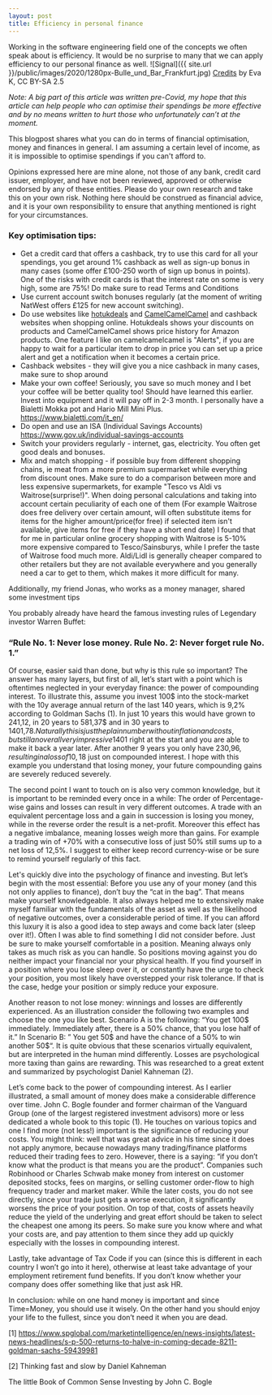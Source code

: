```yaml
---
layout: post
title: Efficiency in personal finance
---
```


Working in the software engineering field one of the concepts we often speak about is efficiency. It would be no surprise to many that we can apply efficiency to our personal finance as well.
![Signal]({{ site.url }}/public/images/2020/1280px-Bulle_und_Bar_Frankfurt.jpg)
<a href="https://en.wikipedia.org/wiki/Market_trend#/media/File:Bulle_und_B%C3%A4r_Frankfurt.jpg">Credits</a> by Eva K, CC BY-SA 2.5

*Note: A big part of this article was written pre-Covid, my hope that this article can help people who can optimise their spendings be more effective and by no means written to hurt those who unfortunately can’t at the moment.*

This blogpost shares what you can do in terms of financial optimisation, money and finances in general. I am assuming a certain level of income, as it is impossible to optimise spendings if you can't afford to.

Opinions expressed here are mine alone, not those of any bank, credit card issuer, employer, and have not been reviewed, approved or otherwise endorsed by any of these entities. Please do your own research and take this on your own risk. Nothing here should be construed as financial advice, and it is your own responsibility to ensure that anything mentioned is right for your circumstances.

### Key optimisation tips:
- Get a credit card that offers a cashback, try to use this card for all your spendings, you get around 1% cashback as well as sign-up bonus in many cases (some offer £100-250 worth of sign up bonus in points). One of the risks with credit cards is that the interest rate on some is very high, some are 75%! Do make sure to read Terms and Conditions
- Use current account switch bonuses regularly (at the moment of writing NatWest offers £125 for new account switching).
- Do use websites like <a href="https://www.hotukdeals.com/">hotukdeals</a>  and <a href="https://uk.camelcamelcamel.com/">CamelCamelCamel</a>  and cashback websites when shopping online. Hotukdeals shows your discounts on products and CamelCamelCamel shows price history for Amazon products. One feature I like on camelcamelcamel is "Alerts", if you are happy to wait for a particular item to drop in price you can set up a price alert and get a notification when it becomes a certain price.
- Cashback websites - they will give you a nice cashback in many cases, make sure to shop around
- Make your own coffee! Seriously, you save so much money and I bet your coffee will be better quality too! Should have learned this earlier. Invest into equipment and it will pay off in 2-3 month. I personally have a Bialetti Mokka pot and Hario Mill Mini Plus. <a href="https://www.bialetti.com/it_en/">https://www.bialetti.com/it_en/</a>
- Do open and use an ISA (Individual Savings Accounts) <a href="https://www.gov.uk/individual-savings-accounts">https://www.gov.uk/individual-savings-accounts</a>
- Switch your providers regularly - internet, gas, electricity. You often get good deals and bonuses.
- Mix and match shopping - if possible buy from different shopping chains, ie meat from a more premium supermarket while everything from discount ones. Make sure to do a comparison between more and less expensive supermarkets, for example "Tesco vs Aldi vs Waitrose(surprise!)". When doing personal calculations and taking into account certain peculiarity of each one of them (For example Waitrose does free delivery over certain amount, will often substitute items for items for the higher amount/price(for free) if selected item isn't available, give items for free if they have a short end date) I found that for me in particular online grocery shopping with Waitrose is 5-10% more expensive compared to Tesco/Sainsburys, while I prefer the taste of Waitrose food much more. Aldi/Lidl is generally cheaper compared to other retailers but they are not available everywhere and you generally need a car to get to them, which makes it more difficult for many.



Additionally, my friend Jonas, who works as a money manager, shared some investment tips

You probably already have heard the famous investing rules of Legendary investor Warren Buffet:

### “Rule No. 1: Never lose money. Rule No. 2: Never forget rule No. 1.”

Of course, easier said than done, but why is this rule so important? The answer has many layers, but first of all, let’s start with a point which is oftentimes neglected in your everyday finance: the power of compounding interest. To illustrate this, assume you invest 100$ into the stock-market with the 10y average annual return of the last 140 years, which is 9,2% according to Goldman Sachs (1). In just 10 years this would have grown to 241,12, in 20 years to 581,37$ and in 30 years to 1401,78$. Naturally this is just the plain number without inflation and costs, but still an overall very impressive 1401% gain over the three decades. Now let’s assume you lose 50$ right at the start and you are able to make it back a year later. After another 9 years you only have 230,96$, resulting in a loss of 10,18$ just on compounded interest. I hope with this example you understand that losing money, your future compounding gains are severely reduced severely.

The second point I want to touch on is also very common knowledge, but it is important to be reminded every once in a while: The order of Percentage-wise gains and losses can result in very different outcomes. A trade with an equivalent percentage loss and a gain in succession is losing you money, while in the reverse order the result is a net-profit. Moreover this effect has a negative  imbalance, meaning losses weigh more than gains. For example a trading win of +70% with a consecutive loss of just 50% still sums up to a net loss of 12,5%. I suggest to either keep record  currency-wise or be sure to remind yourself regularly of this fact.

Let's quickly dive into the psychology of finance and investing. But let’s begin with the most essential: Before you use any of your money (and this not only applies to finance), don’t buy the “cat in the bag”. That means make yourself knowledgeable. It also always helped me to extensively make myself familiar with the fundamentals of the asset as well as the likelihood of negative outcomes, over a considerable period of time. If you can afford this luxury it is also a good idea to step aways and come back later (sleep over it!). Often I was able to find something I did not consider before. Just be sure to make yourself comfortable in a position. Meaning always only takes as much risk as you can handle. So positions moving against you do neither impact your financial nor your physical health. If you find yourself in a position where you lose sleep over it, or constantly have the urge to check your position, you most likely have overstepped your risk tolerance. If that is the case, hedge your position or simply reduce your exposure.

Another reason to not lose money: winnings and losses are differently experienced. As an illustration consider the following two examples and choose the one you like best. Scenario A is the following: “You get 100$ immediately. Immediately after, there is a 50% chance, that you lose half of it.” In Scenario B: ” You get 50$ and have the chance of a 50% to win another 50$“. It is quite obvious that these scenarios virtually equivalent, but are interpreted in the human mind differently. Losses are psychological more taxing than gains are rewarding. This was researched to a great extent and summarized by psychologist Daniel Kahneman (2).

Let’s come back to the power of compounding interest. As I earlier illustrated, a small amount of money does make a considerable difference over time. John C. Bogle founder and former chairman of the Vanguard Group (one of the largest registered investment advisors) more or less dedicated a whole book to this topic (1). He touches on various topics and one I find more (not less!) important is the significance of reducing your costs. You might think: well that was great advice in his time since it does not apply anymore, because nowadays many trading/finance platforms reduced their trading fees to zero. However, there is a saying: “if you don’t know what the product is that means you are the product”. Companies such Robinhood or Charles Schwab make money from interest on customer deposited stocks, fees on margins, or selling customer order-flow to high frequency trader and market maker. While the later costs, you do not see directly, since your trade just gets a worse execution, it significantly worsens the price of your position. On top of that, costs of assets heavily reduce the yield of the underlying and great effort should be taken to select the cheapest one among its peers. So make sure you know where and what your costs are, and pay attention to them since they add up quickly especially with the losses in compounding interest.

Lastly, take advantage of Tax Code if you can (since this is different in each country I won’t go into it here), otherwise at least take advantage of your employment retirement fund benefits. If you don’t know whether your company does offer something like that just ask HR.

In conclusion: while on one hand money is important and since Time=Money, you should use it wisely. On the other hand you should enjoy your life to the fullest, since you don’t need it when you are dead.



[1] https://www.spglobal.com/marketintelligence/en/news-insights/latest-news-headlines/s-p-500-returns-to-halve-in-coming-decade-8211-goldman-sachs-59439981

[2] Thinking fast and slow by Daniel Kahneman

The little Book of Common Sense Investing by John C. Bogle
